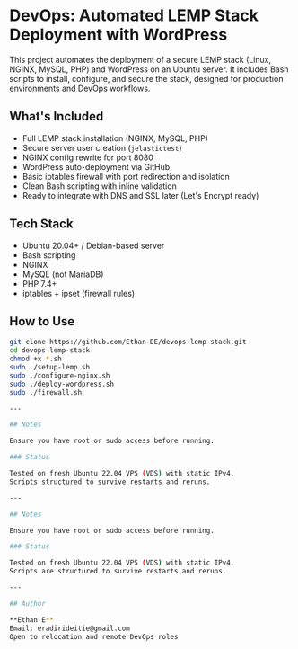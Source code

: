 # DevOps: Automated LEMP Stack Deployment with WordPress

This project automates the deployment of a secure LEMP stack (Linux, NGINX, MySQL, PHP) and WordPress on an Ubuntu server. It includes Bash scripts to install, configure, and secure the stack, designed for production environments and DevOps workflows.

## What's Included

- Full LEMP stack installation (NGINX, MySQL, PHP)
- Secure server user creation (`jelastictest`)
- NGINX config rewrite for port 8080
- WordPress auto-deployment via GitHub
- Basic iptables firewall with port redirection and isolation
- Clean Bash scripting with inline validation
- Ready to integrate with DNS and SSL later (Let's Encrypt ready)

## Tech Stack

- Ubuntu 20.04+ / Debian-based server
- Bash scripting
- NGINX
- MySQL (not MariaDB)
- PHP 7.4+
- iptables + ipset (firewall rules)

## How to Use

```bash
git clone https://github.com/Ethan-DE/devops-lemp-stack.git
cd devops-lemp-stack
chmod +x *.sh
sudo ./setup-lemp.sh
sudo ./configure-nginx.sh
sudo ./deploy-wordpress.sh
sudo ./firewall.sh

---

## Notes

Ensure you have root or sudo access before running.

### Status

Tested on fresh Ubuntu 22.04 VPS (VDS) with static IPv4.  
Scripts structured to survive restarts and reruns.

---

## Notes

Ensure you have root or sudo access before running.

### Status

Tested on fresh Ubuntu 22.04 VPS (VDS) with static IPv4.  
Scripts are structured to survive restarts and reruns.

---

## Author

**Ethan E**  
Email: eradirideitie@gmail.com  
Open to relocation and remote DevOps roles
